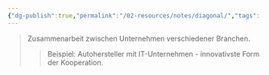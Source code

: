```yaml
---
{"dg-publish":true,"permalink":"/02-resources/notes/diagonal/","tags":["wirtschaft/bwl","wirtschaft/kooperation"],"noteIcon":"","updated":"2025-10-29T12:59:05.228+01:00"}
---
```


>Zusammenarbeit zwischen Unternehmen verschiedener Branchen.
>>Beispiel: Autohersteller mit IT-Unternehmen - innovativste Form der Kooperation.